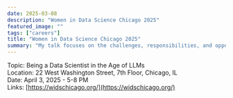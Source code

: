 ```yaml
---
date: 2025-03-08
description: "Women in Data Science Chicago 2025"
featured_image: ""
tags: ["careers"]
title: "Women in Data Science Chicago 2025"
summary: "My talk focuses on the challenges, responsibilities, and opportunities of working in our field after the shift to LLMs and transformer architecture."
---
```


Topic: Being a Data Scientist in the Age of LLMs       
Location: 22 West Washington Street, 7th Floor, Chicago, IL    
Date: April 3, 2025 - 5-8 PM   
Links: [https://widschicago.org/](https://widschicago.org/)

